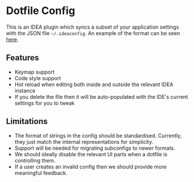# Dotfile Config

This is an IDEA plugin which syncs a subset of your application settings with the JSON file `~/.ideaconfig`.
An example of the format can be
seen [here](https://github.com/LlamaLad7/JetBrainsProject-DotfileConfig/blob/main/exampleconfig.json).

## Features

- Keymap support
- Code style support
- Hot reload when editing both inside and outside the relevant IDEA instance
- If you delete the file then it will be auto-populated with the IDE's current settings for you to tweak

## Limitations

- The format of strings in the config should be standardised. Currently, they just match the internal representations
  for simplicity.
- Support will be needed for migrating subconfigs to newer formats.
- We should ideally disable the relevant UI parts when a dotfile is controlling them.
- If a user creates an invalid config then we should provide more meaningful feedback.